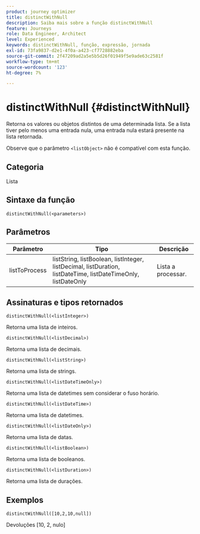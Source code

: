 ```yaml
---
product: journey optimizer
title: distinctWithNull
description: Saiba mais sobre a função distinctWithNull
feature: Journeys
role: Data Engineer, Architect
level: Experienced
keywords: distinctWithNull, função, expressão, jornada
exl-id: 73fa9837-d2e1-4f0a-a423-cf7728882eba
source-git-commit: 2f47209ad2a5e5b5d26f01949f5e9ade63c2581f
workflow-type: tm+mt
source-wordcount: '123'
ht-degree: 7%

---
```


# distinctWithNull {#distinctWithNull}

Retorna os valores ou objetos distintos de uma determinada lista. Se a lista tiver pelo menos uma entrada nula, uma entrada nula estará presente na lista retornada.

Observe que o parâmetro `<listObject>` não é compatível com esta função.

## Categoria

Lista

## Sintaxe da função

`distinctWithNull(<parameters>)`

## Parâmetros

| Parâmetro | Tipo | Descrição |
|-----------|------------------|------------------|
| listToProcess | listString, listBoolean, listInteger, listDecimal, listDuration, listDateTime, listDateTimeOnly, listDateOnly | Lista a processar. |

## Assinaturas e tipos retornados

`distinctWithNull(<listInteger>)`

Retorna uma lista de inteiros.

`distinctWithNull(<listDecimal>)`

Retorna uma lista de decimais.

`distinctWithNull(<listString>)`

Retorna uma lista de strings.

`distinctWithNull(<listDateTimeOnly>)`

Retorna uma lista de datetimes sem considerar o fuso horário.

`distinctWithNull(<listDateTime>)`

Retorna uma lista de datetimes.

`distinctWithNull(<listDateOnly>)`

Retorna uma lista de datas.

`distinctWithNull(<listBoolean>)`

Retorna uma lista de booleanos.

`distinctWithNull(<listDuration>)`

Retorna uma lista de durações.

## Exemplos

`distinctWithNull([10,2,10,null])`

Devoluções [10, 2, nulo]

